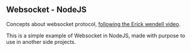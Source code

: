 ## Websocket - NodeJS
Concepts about websocket protocol, [following the Erick wendell video](https://www.youtube.com/watch?v=qFoFKLI3O8w&ab_channel=ErickWendel). 

This is a simple example of Websocket in NodeJS, made with purpose to use in another side projects.
